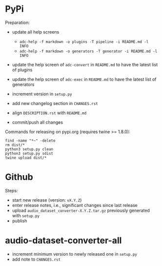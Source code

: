 PyPi
====

Preparation:

* update all help screens

  * `adc-help -f markdown -o plugins -T pipeline -i README.md -l INFO`
  * `adc-help -f markdown -o generators -T generator -i README.md -l INFO`
  
* update the help screen of `adc-convert` in `README.md` to have the latest list of plugins
* update the help screen of `adc-exec` in `README.md` to have the latest list of generators
* increment version in `setup.py`
* add new changelog section in `CHANGES.rst`
* align `DESCRIPTION.rst` with `README.md`  
* commit/push all changes

Commands for releasing on pypi.org (requires twine >= 1.8.0):

```
find -name "*~" -delete
rm dist/*
python3 setup.py clean
python3 setup.py sdist
twine upload dist/*
```


Github
======

Steps:

* start new release (version: `vX.Y.Z`)
* enter release notes, i.e., significant changes since last release
* upload `audio_dataset_converter-X.Y.Z.tar.gz` previously generated with `setup.py`
* publish


audio-dataset-converter-all
===========================

* increment minimum version to newly released one in `setup.py`
* add note to `CHANGES.rst`
